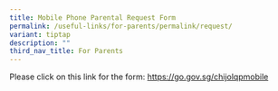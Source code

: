```yaml
---
title: Mobile Phone Parental Request Form
permalink: /useful-links/for-parents/permalink/request/
variant: tiptap
description: ""
third_nav_title: For Parents
---
```

<p>Please click on this link for the form: <a href="https://go.gov.sg/chijolqpmobile" rel="noopener noreferrer nofollow" target="_blank">https://go.gov.sg/chijolqpmobile</a></p>
